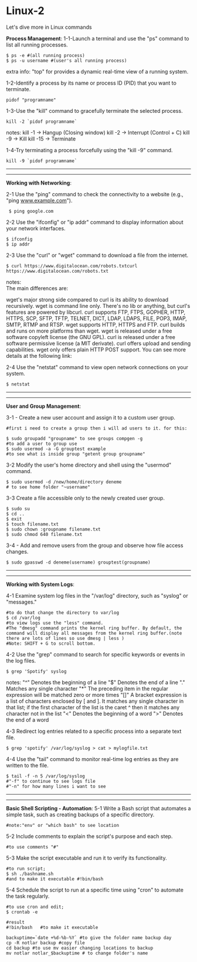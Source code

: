 # Linux-2
Let's dive more in Linux commands

**Process Management**:
1-1-Launch a terminal and use the "ps" command to list all running processes.
```
$ ps -e #(all running process)
$ ps -u username #(user's all running process)
```

extra info: "top" for provides a dynamic real-time view of a running system.

1-2-Identify a process by its name or process ID (PID) that you want to terminate.
```
pidof "programname"
```
1-3-Use the "kill" command to gracefully terminate the selected process.
```   
kill -2 `pidof programname`
```
notes: 
kill -1 → Hangup (Closing window)
kill -2 → Interrupt (Control + C)
kill -9 → Kill
kill -15 → Terminate
 
1-4-Try terminating a process forcefully using the "kill -9" command.
```      
kill -9 `pidof programname`
```

--------------------------------------------------------------------------------------

--------------------------------------------------------------------------------------

**Working with Networking**:

2-1  Use the "ping" command to check the connectivity to a website (e.g., "ping www.example.com").
``` 
 $ ping google.com
```

2-2 Use the "ifconfig" or "ip addr" command to display information about your network interfaces.
```   
$ ifconfig
$ ip addr
```

2-3 Use the "curl" or "wget" command to download a file from the internet.
```
$ curl https://www.digitalocean.com/robots.txtcurl https://www.digitalocean.com/robots.txt
```   
notes:  
The main differences are:

wget's major strong side compared to curl is its ability to download recursively.
wget is command line only. There's no lib or anything, but curl's features are powered by libcurl.
curl supports FTP, FTPS, GOPHER, HTTP, HTTPS, SCP, SFTP, TFTP, TELNET, DICT, LDAP, LDAPS, FILE, POP3, IMAP, SMTP, RTMP and RTSP. wget supports HTTP, HTTPS and FTP.
curl builds and runs on more platforms than wget.
wget is released under a free software copyleft license (the GNU GPL). curl is released under a free software permissive license (a MIT derivate).
curl offers upload and sending capabilities. wget only offers plain HTTP POST support.
You can see more details at the following link:
   

2-4 Use the "netstat" command to view open network connections on your system.
```
$ netstat
```

--------------------------------------------------------------------------------------

--------------------------------------------------------------------------------------


**User and Group Management**:
    
3-1 - Create a new user account and assign it to a custom user group.

```
#first i need to create a group then i will ad users to it. for this:

$ sudo groupadd "groupname" to see groups compgen -g
#to add a user to group use
$ sudo usermod -a -G grouptest example
#to see what is inside group "getent group groupname"
```
        
3-2  Modify the user's home directory and shell using the "usermod" command.
```    
$ sudo usermod -d /new/home/directory deneme
# to see home folder "~username"
```
    
3-3 Create a file accessible only to the newly created user group.

```
$ sudo su
$ cd ..
$ exit
$ touch filename.txt
$ sudo chown :groupname filename.txt
$ sudo chmod 640 filename.txt
```
    
3-4  - Add and remove users from the group and observe how file access changes.
    
```	
$ sudo gpasswd -d deneme(username) grouptest(groupname)
```

--------------------------------------------------------------------------------------

-------------------------------------------------------------------------------------- 

**Working with System Logs**:
    
4-1  Examine system log files in the "/var/log" directory, such as "syslog" or "messages."

```
#to do that change the directory to var/log
$ cd /var/log
#to view logs use the "less" command. 
#The "dmesg" command prints the kernel ring buffer. By default, the command will display all messages from the kernel ring buffer.(note there are lots of lines so use dmesg | less )
#Note: SHIFT + G to scroll bottom.
```     
    
4-2 Use the "grep" command to search for specific keywords or events in the log files.
 
```   
$ grep 'Spotify' syslog
```
notes: 
"^" Denotes the beginning of a line
"$" Denotes the end of a line
"." Matches any single character
"*" The preceding item in the regular expression will be matched zero or more times
"[]" A bracket expression is a list of characters enclosed by [ and ]. It matches any single character in that list; if the first character of the list is the caret ^ then it matches any character not in the list
"\<" Denotes the beginning of a word
"\>" Denotes the end of a word    
       
4-3 Redirect log entries related to a specific process into a separate text file.

```    
$ grep 'spotify' /var/log/syslog > cat > mylogfile.txt 
```
     
4-4 Use the "tail" command to monitor real-time log entries as they are written to the file.

```
$ tail -f -n 5 /var/log/syslog
#"-f" to continue to see logs file
#"-n" for how many lines i want to see
```

--------------------------------------------------------------------------------------

-------------------------------------------------------------------------------------- 

**Basic Shell Scripting - Automation**:
5-1 Write a Bash script that automates a simple task, such as creating backups of a specific directory.
```    
#note:"env" or "which bash" to see location
```        
5-2 Include comments to explain the script's purpose and each step.
```    
#to use comments "#"
```   
5-3 Make the script executable and run it to verify its functionality.
```    
#to run script;
$ sh ./bashname.sh 
#and to make it executable #!bin/bash
```    
5-4 Schedule the script to run at a specific time using "cron" to automate the task regularly.
```    
#to use cron and edit;
$ crontab -e
```
```
#result 
#!bin/bash   #to make it executable 

backuptime=`date +%d-%b-%Y` #to give the folder name backup day
cp -R notlar backup #copy file
cd backup #to use mv easier changing locations to backup
mv notlar notlar_$backuptime # to change folder's name
```
              


  
